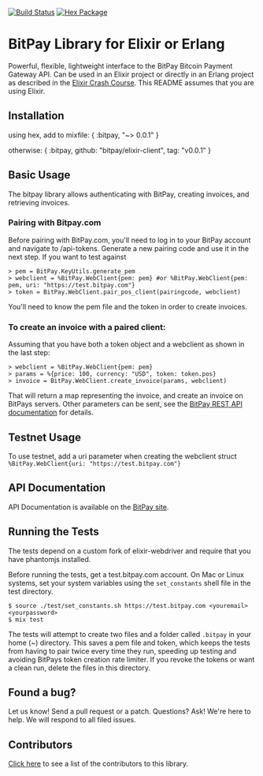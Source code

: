[![Build Status](https://travis-ci.org/philosodad/bitpay-elixir.svg?branch=master)](https://travis-ci.org/philosodad/bitpay-elixir) [![Hex Package](https://img.shields.io/badge/hexpm-v0.0.1-plug.svg)](https://hex.pm/packages/bitpay)

# BitPay Library for Elixir or Erlang
Powerful, flexible, lightweight interface to the BitPay Bitcoin Payment Gateway API. Can be used in an Elixir project or directly in an Erlang project as described in the [Elixir Crash Course](http://elixir-lang.org/crash-course.html). This README assumes that you are using Elixir.

## Installation

using hex, add to mixfile:
 { :bitpay, "~> 0.0.1" }

otherwise: 
 { :bitpay, github: "bitpay/elixir-client", tag: "v0.0.1" }

## Basic Usage

The bitpay library allows authenticating with BitPay, creating invoices, and retrieving invoices.
  
### Pairing with Bitpay.com

Before pairing with BitPay.com, you'll need to log in to your BitPay account and navigate to /api-tokens. Generate a new pairing code and use it in the next step. If you want to test against 

    > pem = BitPay.KeyUtils.generate_pem
    > webclient = %BitPay.WebClient{pem: pem} #or %BitPay.WebClient{pem: pem, uri: "https://test.bitpay.com"}
    > token = BitPay.WebClient.pair_pos_client(pairingcode, webclient) 

You'll need to know the pem file and the token in order to create invoices.

### To create an invoice with a paired client:

Assuming that you have both a token object and a webclient as shown in the last step:

    > webclient = %BitPay.WebClient{pem: pem}
    > params = %{price: 100, currency: "USD", token: token.pos}
    > invoice = BitPay.WebClient.create_invoice(params, webclient)

That will return a map representing the invoice, and create an invoice on BitPays servers. Other parameters can be sent, see the [BitPay REST API documentation](https://bitpay.com/api#resource-Invoices) for details.

## Testnet Usage

  To use testnet, add a uri parameter when creating the webclient struct `%BitPay.WebClient{uri: "https://test.bitpay.com"}`
  

## API Documentation

API Documentation is available on the [BitPay site](https://bitpay.com/api).

## Running the Tests

The tests depend on a custom fork of elixir-webdriver and require that you have phantomjs installed.

Before running the tests, get a test.bitpay.com account. On Mac or Linux systems, set your system variables using the `set_constants` shell file in the test directory. 

    $ source ./test/set_constants.sh https://test.bitpay.com <youremail> <yourpassword>
    $ mix test

The tests will attempt to create two files and a folder called `.bitpay` in your home (~) directory. This saves a pem file and token, which keeps the tests from having to pair twice every time they run, speeding up testing and avoiding BitPays token creation rate limiter. If you revoke the tokens or want a clean run, delete the files in this directory.

## Found a bug?
Let us know! Send a pull request or a patch. Questions? Ask! We're here to help. We will respond to all filed issues.

## Contributors
[Click here](https://github.com/philosodad/bitpay-elixir/graphs/contributors) to see a list of the contributors to this library.

